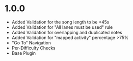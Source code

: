 # 1.0.0

- Added Validation for the song length to be <45s
- Added Validation for "All lanes must be used" rule
- Added Validation for overlapping and duplicated notes
- Added Validation for "mapped activity" percentage >75%
- "Go To" Navigation
- Per-Difficulty Checks
- Base Plugin